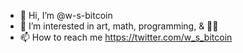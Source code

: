 - 👋 Hi, I’m @w-s-bitcoin
- 👀 I’m interested in art, math, programming, & 🍊💊
- 📫 How to reach me https://twitter.com/w_s_bitcoin
